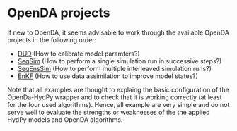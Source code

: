 # OpenDA projects

If new to OpenDA, it seems advisable to work through the available
OpenDA projects in the following order:

* [DUD](DUD) (How to calibrate model paramters?)
* [SeqSim](SeqSim) (How to perform a single simulation run in successive steps?)
* [SeqEnsSim](SeqEnsSim) (How to perform  multiple interleaved simulation runs?)
* [EnKF](EnKF) (How to use data assimilation to improve model states?)

Note that all examples are thought to explaing the basic configuration of the
OpenDa-HydPy wrapper and to check that it is working correctly (at least for
the four used algorithms).  Hence, all example are very simple and do not
serve well to evaluate the strengths or weaknesses of the the applied
HydPy models and OpenDA algorithms.
